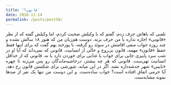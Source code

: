 ```yaml
---
title: 'قانون؟'
date: 2016-11-14
permalink: /posts/post58/
---
```

<div align="justify" dir="rtl">

تلفنی که باهاش حرف زدم، گفتم که با وکیلش صحبت کردم، اما وکیلش گفته که از نظر «قانونی» اجازه نداره با من حرف بزنه. دوست هم‌زبان من که هنوز ۱۸ سالش نشده و چند روزه جواب منفی اقامتش در سوئد رو گرفته، با پوزخند بهم گفت که برای اینها فقط حفظ «قانون» مهمه، قانون بی‌روح و خالی از انسانیت. قانونی که نمی‌داند که آیا او در شب سرد پاییزی جایی برای خواب یا غذایی برای خوردن دارد یا نه. قانونی که از حداقل انسانیت تهی‌ست‌. قانونی که هر چه بیشتر، درحاشیه‌ماندگان رو پس می‌زنه تا چهره «نایس» شهر خدشه‌داره نشه. اگر در این میانه، شورشی برای شکستن قانون رخ دهد، آیا جرمی اتفاق افتاده است؟ جواب ساده‌ست. و این دوست من تنها یک نفر از صدها نمونه مشابه‌ست.

</div>
